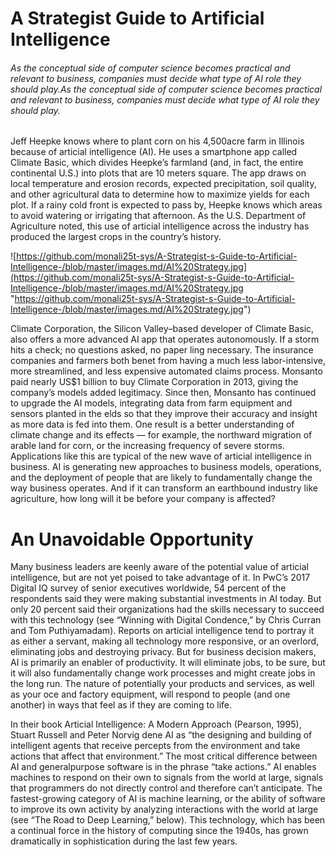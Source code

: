 # A Strategist Guide to Artificial Intelligence

###### As the conceptual side of computer science becomes practical and relevant to business, companies must decide what type of AI role they should play.As the conceptual side of computer science becomes practical and relevant to business, companies must decide what type of AI role they should play.

Jeff Heepke knows where to plant corn on his 4,500acre farm in Illinois because of articial intelligence (AI). He uses a smartphone app called Climate Basic, which divides Heepke’s farmland (and, in fact, the entire continental U.S.) into plots that are 10 meters square. The app draws on local temperature and erosion records, expected precipitation, soil quality, and other agricultural data to determine how to maximize yields for each plot. If a rainy cold front is expected to pass by, Heepke knows which areas to avoid watering or irrigating that afternoon. As the U.S. Department of Agriculture noted, this use of articial intelligence across the industry has produced the largest crops in the country’s history.

![https://github.com/monali25t-sys/A-Strategist-s-Guide-to-Artificial-Intelligence-/blob/master/images.md/AI%20Strategy.jpg](https://github.com/monali25t-sys/A-Strategist-s-Guide-to-Artificial-Intelligence-/blob/master/images.md/AI%20Strategy.jpg "https://github.com/monali25t-sys/A-Strategist-s-Guide-to-Artificial-Intelligence-/blob/master/images.md/AI%20Strategy.jpg")

Climate Corporation, the Silicon Valley–based developer of Climate Basic, also offers a more advanced AI app that operates autonomously. If a storm hits a check; no questions asked, no paper ling necessary. The insurance companies and farmers both benet from having a much less labor-intensive, more streamlined, and less expensive automated claims process.
Monsanto paid nearly US$1 billion to buy Climate Corporation in 2013, giving the company’s models added legitimacy. Since then, Monsanto has continued to upgrade the AI models, integrating data from farm equipment and sensors planted in the elds so that they improve their accuracy and insight as more data is fed into them. One result is a better understanding of climate change and its effects — for example, the northward migration of arable land for corn, or the increasing frequency of severe storms.
Applications like this are typical of the new wave of articial intelligence in business. AI is generating new approaches to business models, operations, and the deployment of people that are likely to fundamentally change the way business operates. And if it can transform an earthbound industry like agriculture, how long will it be before your company is affected?

# An Unavoidable Opportunity
Many business leaders are keenly aware of the potential value of articial intelligence, but are not yet poised to take advantage of it. In PwC’s 2017 Digital IQ survey of senior executives worldwide, 54 percent of the respondents said they were making substantial investments in AI today. But only 20 percent said their organizations had the skills necessary to succeed with this technology (see “Winning with Digital Condence,” by Chris Curran and Tom Puthiyamadam).
Reports on articial intelligence tend to portray it as either a servant, making all technology more responsive, or an overlord, eliminating jobs and destroying privacy. But for business decision makers, AI is primarily an enabler of productivity. It will eliminate jobs, to be sure, but it will also fundamentally change work processes and might create jobs in the long run. The nature of potentially your products and services, as well as your oce and factory equipment, will respond to people (and one another) in ways that feel as if they are coming to life.

In their book Articial Intelligence: A Modern Approach (Pearson, 1995), Stuart Russell and Peter Norvig dene AI as “the designing and building of intelligent agents that receive percepts from the environment and take actions that affect that environment.” The most critical difference between AI and generalpurpose software is in the phrase “take actions.” AI enables machines to respond on their own to signals from the world at large, signals that programmers do not directly control and therefore can’t anticipate.
The fastest-growing category of AI is machine learning, or the ability of software to improve its own activity by analyzing interactions with the world at large (see “The Road to Deep Learning,” below). This technology, which has been a continual force in the history of computing since the 1940s, has grown dramatically in sophistication during the last few years.

